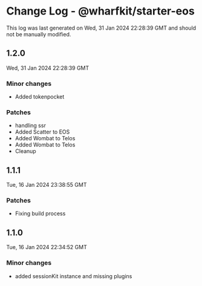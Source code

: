 # Change Log - @wharfkit/starter-eos

This log was last generated on Wed, 31 Jan 2024 22:28:39 GMT and should not be manually modified.

## 1.2.0
Wed, 31 Jan 2024 22:28:39 GMT

### Minor changes

- Added tokenpocket

### Patches

- handling ssr
- Added Scatter to EOS
- Added Wombat to Telos
- Added Wombat to Telos
- Cleanup

## 1.1.1
Tue, 16 Jan 2024 23:38:55 GMT

### Patches

- Fixing build process

## 1.1.0
Tue, 16 Jan 2024 22:34:52 GMT

### Minor changes

- added sessionKit instance and missing plugins

